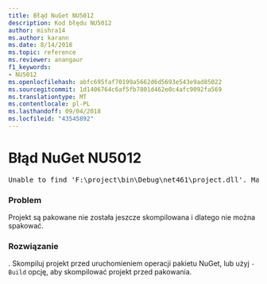 ```yaml
---
title: Błąd NuGet NU5012
description: Kod błędu NU5012
author: mishra14
ms.author: karann
ms.date: 8/14/2018
ms.topic: reference
ms.reviewer: anangaur
f1_keywords:
- NU5012
ms.openlocfilehash: abfc695faf70199a5662d6d5693e543e9ad85022
ms.sourcegitcommit: 1d1406764c6af5fb7801d462e0c4afc9092fa569
ms.translationtype: MT
ms.contentlocale: pl-PL
ms.lasthandoff: 09/04/2018
ms.locfileid: "43545892"
---
```

# <a name="nuget-error-nu5012"></a>Błąd NuGet NU5012
<pre>Unable to find 'F:\project\bin\Debug\net461\project.dll'. Make sure the project has been built.</pre>

### <a name="issue"></a>Problem

Projekt są pakowane nie została jeszcze skompilowana i dlatego nie można spakować.


### <a name="solution"></a>Rozwiązanie

. Skompiluj projekt przed uruchomieniem operacji pakietu NuGet, lub użyj `-Build` opcję, aby skompilować projekt przed pakowania.

